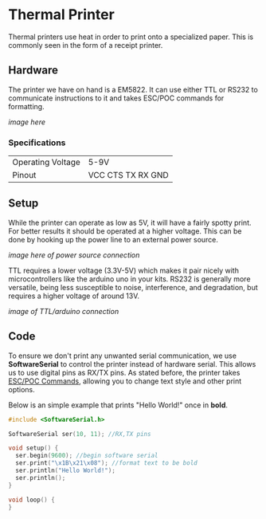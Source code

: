 # Thermal Printer
Thermal printers use heat in order to print onto a specialized paper. This is commonly seen in the form of a receipt printer.

## Hardware

The printer we have on hand is a EM5822. It can use either TTL or RS232 to communicate instructions to it and takes ESC/POC commands for formatting.

*image here*

### Specifications
| | |
| - | - |
| Operating Voltage | 5-9V |
| Pinout | VCC CTS TX RX GND |
## Setup
While the printer can operate as low as 5V, it will have a fairly spotty print. For better results it should be operated at a higher voltage. This can be done by hooking up the power line to an external power source.

*image here of power source connection*

TTL requires a lower voltage (3.3V-5V) which makes it pair nicely with microcontrollers like the arduino uno in your kits. RS232 is generally more versatile, being less susceptible to noise, interference, and degradation, but requires a higher voltage of around 13V.

*image of TTL/arduino connection*

## Code
To ensure we don't print any unwanted serial communication, we use **SoftwareSerial** to control the printer instead of hardware serial. This allows us to use digital pins as RX/TX pins. As stated before, the printer takes [ESC/POC Commands](https://escpos.readthedocs.io/en/latest/font_cmds.html), allowing you to change text style and other print options.

Below is an simple example that prints "Hello World!" once in **bold**.

```C++
#include <SoftwareSerial.h>

SoftwareSerial ser(10, 11); //RX,TX pins

void setup() {
  ser.begin(9600); //begin software serial
  ser.print("\x1B\x21\x08"); //format text to be bold
  ser.println("Hello World!");
  ser.println();
}

void loop() {
}

```
